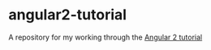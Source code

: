 # angular2-tutorial
A repository for my working through the [Angular 2 tutorial](https://angular.io/docs/ts/latest/tutorial/)
